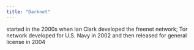 ```yaml
---
title: "Darknet"
---
```

started in the 2000s when Ian Clark developed the freenet network; Tor network developed for U.S. Navy in 2002 and then released for general license in 2004

